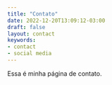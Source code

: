 ```yaml
---
title: "Contato"
date: 2022-12-20T13:09:12-03:00
draft: false
layout: contact
keywords:
- contact
- social media
---
```


Essa é minha página de contato.
